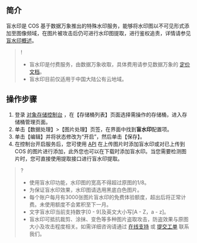 ## 简介

盲水印是 COS 基于数据万象推出的特殊水印服务，能够将水印图以不可见形式添加至图像频域，在图片被攻击后仍可进行水印图提取，进行鉴权追责，详情请参见 [盲水印概述](https://cloud.tencent.com/document/product/436/46781)。

>!
>- 盲水印是付费服务，由数据万象收取，具体费用请参见数据万象的 [定价文档](https://cloud.tencent.com/document/product/460/6970#.E7.9B.B2.E6.B0.B4.E5.8D.B0.E8.B4.B9.E7.94.A8)。
>- 盲水印目前仅适用于中国大陆公有云地域。

## 操作步骤

1. 登录 [对象存储控制台](https://console.cloud.tencent.com/cos) ，在【存储桶列表】页面选择需操作的存储桶，进入存储桶管理页面。
2. 单击【数据处理】>【图片处理】页签，在界面中找到**盲水印**配置项。
3. 单击【编辑】并将状态修改为“开启”，然后单击【保存】。
4. 在控制台开启服务后，您可使用 [API](https://cloud.tencent.com/document/product/436/46782) 在上传图片时添加盲水印或对已上传到 COS 的图片进行添加，此外您也可以在下载时添加盲水印。当您需要检测图片时，您可直接使用提取接口进行盲水印提取。

>?
>- 使用盲水印功能，水印图的宽高不得超过原图的1/8。
>- 为保证盲水印效果，水印图请选用黑底白色图片。
>- 每个账户每月有3000张图片盲水印的免费体验额度，超出后将正常计费。未使用额度不会累积至下一月。
>- 文字盲水印当前支持数字[0 - 9]及英文大小写[A - Z，a - z]。
>- 盲水印可抵抗裁剪、涂抹、变色等多种图片盗取攻击，防盗效果与原图大小及攻击程度相关。如需详细咨询请通过 [在线支持](https://cloud.tencent.com/online-service) 或 [提交工单](https://console.cloud.tencent.com/workorder/category) 联系我们。
